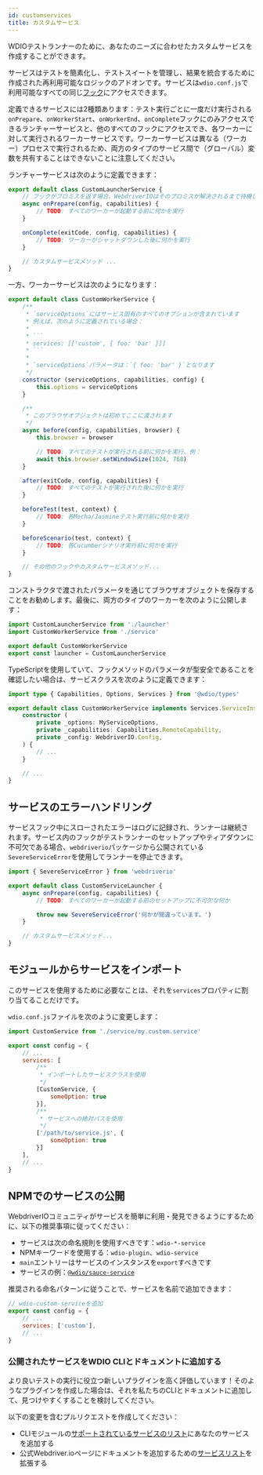 ```yaml
---
id: customservices
title: カスタムサービス
---
```


WDIOテストランナーのために、あなたのニーズに合わせたカスタムサービスを作成することができます。

サービスはテストを簡素化し、テストスイートを管理し、結果を統合するために作成された再利用可能なロジックのアドオンです。サービスは`wdio.conf.js`で利用可能なすべての同じ[フック](/docs/configurationfile)にアクセスできます。

定義できるサービスには2種類あります：テスト実行ごとに一度だけ実行される`onPrepare`、`onWorkerStart`、`onWorkerEnd`、`onComplete`フックにのみアクセスできるランチャーサービスと、他のすべてのフックにアクセスでき、各ワーカーに対して実行されるワーカーサービスです。ワーカーサービスは異なる（ワーカー）プロセスで実行されるため、両方のタイプのサービス間で（グローバル）変数を共有することはできないことに注意してください。

ランチャーサービスは次のように定義できます：

```js
export default class CustomLauncherService {
    // フックがプロミスを返す場合、WebdriverIOはそのプロミスが解決されるまで待機します。
    async onPrepare(config, capabilities) {
        // TODO: すべてのワーカーが起動する前に何かを実行
    }

    onComplete(exitCode, config, capabilities) {
        // TODO: ワーカーがシャットダウンした後に何かを実行
    }

    // カスタムサービスメソッド ...
}
```

一方、ワーカーサービスは次のようになります：

```js
export default class CustomWorkerService {
    /**
     * `serviceOptions`にはサービス固有のすべてのオプションが含まれています
     * 例えば、次のように定義されている場合：
     *
     * ```
     * services: [['custom', { foo: 'bar' }]]
     * ```
     *
     * `serviceOptions`パラメータは：`{ foo: 'bar' }`となります
     */
    constructor (serviceOptions, capabilities, config) {
        this.options = serviceOptions
    }

    /**
     * このブラウザオブジェクトは初めてここに渡されます
     */
    async before(config, capabilities, browser) {
        this.browser = browser

        // TODO: すべてのテストが実行される前に何かを実行、例：
        await this.browser.setWindowSize(1024, 768)
    }

    after(exitCode, config, capabilities) {
        // TODO: すべてのテストが実行された後に何かを実行
    }

    beforeTest(test, context) {
        // TODO: 各Mocha/Jasmineテスト実行前に何かを実行
    }

    beforeScenario(test, context) {
        // TODO: 各Cucumberシナリオ実行前に何かを実行
    }

    // その他のフックやカスタムサービスメソッド...
}
```

コンストラクタで渡されたパラメータを通じてブラウザオブジェクトを保存することをお勧めします。最後に、両方のタイプのワーカーを次のように公開します：

```js
import CustomLauncherService from './launcher'
import CustomWorkerService from './service'

export default CustomWorkerService
export const launcher = CustomLauncherService
```

TypeScriptを使用していて、フックメソッドのパラメータが型安全であることを確認したい場合は、サービスクラスを次のように定義できます：

```ts
import type { Capabilities, Options, Services } from '@wdio/types'

export default class CustomWorkerService implements Services.ServiceInstance {
    constructor (
        private _options: MyServiceOptions,
        private _capabilities: Capabilities.RemoteCapability,
        private _config: WebdriverIO.Config,
    ) {
        // ...
    }

    // ...
}
```

## サービスのエラーハンドリング

サービスフック中にスローされたエラーはログに記録され、ランナーは継続されます。サービス内のフックがテストランナーのセットアップやティアダウンに不可欠である場合、`webdriverio`パッケージから公開されている`SevereServiceError`を使用してランナーを停止できます。

```js
import { SevereServiceError } from 'webdriverio'

export default class CustomServiceLauncher {
    async onPrepare(config, capabilities) {
        // TODO: すべてのワーカーが起動する前のセットアップに不可欠な何か

        throw new SevereServiceError('何かが間違っています。')
    }

    // カスタムサービスメソッド...
}
```

## モジュールからサービスをインポート

このサービスを使用するために必要なことは、それを`services`プロパティに割り当てることだけです。

`wdio.conf.js`ファイルを次のように変更します：

```js
import CustomService from './service/my.custom.service'

export const config = {
    // ...
    services: [
        /**
         * インポートしたサービスクラスを使用
         */
        [CustomService, {
            someOption: true
        }],
        /**
         * サービスへの絶対パスを使用
         */
        ['/path/to/service.js', {
            someOption: true
        }]
    ],
    // ...
}
```

## NPMでのサービスの公開

WebdriverIOコミュニティがサービスを簡単に利用・発見できるようにするために、以下の推奨事項に従ってください：

* サービスは次の命名規則を使用すべきです：`wdio-*-service`
* NPMキーワードを使用する：`wdio-plugin`、`wdio-service`
* `main`エントリーはサービスのインスタンスを`export`すべきです
* サービスの例：[`@wdio/sauce-service`](https://github.com/webdriverio/webdriverio/tree/main/packages/wdio-sauce-service)

推奨される命名パターンに従うことで、サービスを名前で追加できます：

```js
// wdio-custom-serviceを追加
export const config = {
    // ...
    services: ['custom'],
    // ...
}
```

### 公開されたサービスをWDIO CLIとドキュメントに追加する

より良いテストの実行に役立つ新しいプラグインを高く評価しています！そのようなプラグインを作成した場合は、それを私たちのCLIとドキュメントに追加して、見つけやすくすることを検討してください。

以下の変更を含むプルリクエストを作成してください：

- CLIモジュールの[サポートされているサービスのリスト](https://github.com/webdriverio/webdriverio/blob/main/packages/wdio-cli/src/constants.ts#L92-L128)にあなたのサービスを追加する
- 公式Webdriver.ioページにドキュメントを追加するための[サービスリスト](https://github.com/webdriverio/webdriverio/blob/main/scripts/docs-generation/3rd-party/services.json)を拡張する